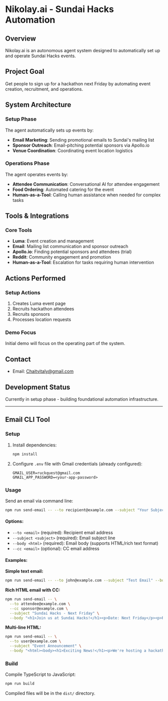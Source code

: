 # Nikolay.ai - Sundai Hacks Automation

## Overview
Nikolay.ai is an autonomous agent system designed to automatically set up and operate Sundai Hacks events.

## Project Goal
Get people to sign up for a hackathon next Friday by automating event creation, recruitment, and operations.

## System Architecture

### Setup Phase
The agent automatically sets up events by:
- **Email Marketing**: Sending promotional emails to Sundai's mailing list
- **Sponsor Outreach**: Email-pitching potential sponsors via Apollo.io
- **Venue Coordination**: Coordinating event location logistics

### Operations Phase
The agent operates events by:
- **Attendee Communication**: Conversational AI for attendee engagement
- **Food Ordering**: Automated catering for the event
- **Human-as-a-Tool**: Calling human assistance when needed for complex tasks

## Tools & Integrations

### Core Tools
- **Luma**: Event creation and management
- **Email**: Mailing list communication and sponsor outreach
- **Apollo.io**: Finding potential sponsors and attendees (trial)
- **Reddit**: Community engagement and promotion
- **Human-as-a-Tool**: Escalation for tasks requiring human intervention

## Actions Performed

### Setup Actions
1. Creates Luma event page
2. Recruits hackathon attendees
3. Recruits sponsors
4. Processes location requests

### Demo Focus
Initial demo will focus on the operating part of the system.

## Contact
- Email: Chaitvitaly@gmail.com

## Development Status
Currently in setup phase - building foundational automation infrastructure.

---

## Email CLI Tool

### Setup
1. Install dependencies:
   ```bash
   npm install
   ```

2. Configure `.env` file with Gmail credentials (already configured):
   ```
   GMAIL_USER=ruckquest@gmail.com
   GMAIL_APP_PASSWORD=<your-app-password>
   ```

### Usage

Send an email via command line:

```bash
npm run send-email -- --to recipient@example.com --subject "Your Subject" --body "<h1>Hello</h1><p>This is HTML content</p>"
```

#### Options:
- `--to <email>` (required): Recipient email address
- `--subject <subject>` (required): Email subject line
- `--body <html>` (required): Email body (supports HTML/rich text format)
- `--cc <email>` (optional): CC email address

#### Examples:

**Simple text email:**
```bash
npm run send-email -- --to john@example.com --subject "Test Email" --body "<p>Hello World!</p>"
```

**Rich HTML email with CC:**
```bash
npm run send-email -- \
  --to attendee@example.com \
  --cc sponsor@example.com \
  --subject "Sundai Hacks - Next Friday" \
  --body "<h1>Join us at Sundai Hacks!</h1><p>Date: Next Friday</p><p>RSVP now!</p>"
```

**Multi-line HTML:**
```bash
npm run send-email -- \
  --to user@example.com \
  --subject "Event Announcement" \
  --body "<html><body><h1>Exciting News!</h1><p>We're hosting a hackathon.</p><ul><li>Free food</li><li>Great prizes</li><li>Networking</li></ul></body></html>"
```

### Build

Compile TypeScript to JavaScript:
```bash
npm run build
```

Compiled files will be in the `dist/` directory.
